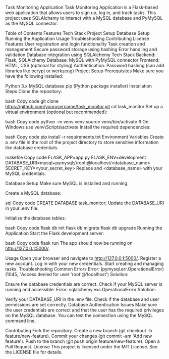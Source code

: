 Task Monitoring Application
Task Monitoring Application is a Flask-based web application that allows users to sign up, log in, and track tasks. This project uses SQLAlchemy to interact with a MySQL database and PyMySQL as the MySQL connector.

Table of Contents
Features
Tech Stack
Project Setup
Database Setup
Running the Application
Usage
Troubleshooting
Contributing
License
Features
User registration and login functionality
Task creation and management
Secure password storage using hashing
Error handling and validation
Database integration using SQLAlchemy
Tech Stack
Backend: Flask, SQLAlchemy
Database: MySQL with PyMySQL connector
Frontend: HTML, CSS (optional for styling)
Authentication: Password hashing (can add libraries like bcrypt or werkzeug)
Project Setup
Prerequisites
Make sure you have the following installed:

Python 3.x
MySQL database
pip (Python package installer)
Installation Steps
Clone the repository:

bash
Copy code
git clone https://github.com/yourusername/task_monitor.git
cd task_monitor
Set up a virtual environment (optional but recommended):

bash
Copy code
python -m venv venv
source venv/bin/activate   # On Windows use venv\Scripts\activate
Install the required dependencies:

bash
Copy code
pip install -r requirements.txt
Environment Variables
Create a .env file in the root of the project directory to store sensitive information like database credentials.

makefile
Copy code
FLASK_APP=app.py
FLASK_ENV=development
DATABASE_URI=mysql+pymysql://root:<password>@localhost/<database_name>
SECRET_KEY=<your_secret_key>
Replace <password> and <database_name> with your MySQL credentials.

Database Setup
Make sure MySQL is installed and running.

Create a MySQL database:

sql
Copy code
CREATE DATABASE task_monitor;
Update the DATABASE_URI in your .env file.

Initialize the database tables:

bash
Copy code
flask db init
flask db migrate
flask db upgrade
Running the Application
Start the Flask development server:

bash
Copy code
flask run
The app should now be running on http://127.0.0.1:5000/.

Usage
Open your browser and navigate to http://127.0.0.1:5000/.
Register a new account.
Log in with your new credentials.
Start creating and managing tasks.
Troubleshooting
Common Errors
Error: (pymysql.err.OperationalError) (1045, "Access denied for user 'root'@'localhost')
Solution:

Ensure the database credentials are correct.
Check if your MySQL server is running and accessible.
Error: sqlalchemy.exc.OperationalError
Solution:

Verify your DATABASE_URI in the .env file.
Check if the database and user permissions are set correctly.
Database Authentication Issues
Make sure the user credentials are correct and that the user has the required privileges on the MySQL database. You can test the connection using the MySQL command line.

Contributing
Fork the repository.
Create a new branch (git checkout -b feature/new-feature).
Commit your changes (git commit -am 'Add new feature').
Push to the branch (git push origin feature/new-feature).
Open a Pull Request.
License
This project is licensed under the MIT License. See the LICENSE file for details.
